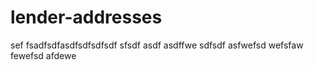 # lender-addresses

sef
fsadfsdfasdfsdfsdfsdf
sfsdf
asdf
asdffwe
sdfsdf
asfwefsd
wefsfaw
fewefsd
afdewe

